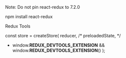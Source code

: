 Note: Do not pin react-redux to 7.2.0

npm install react-redux


Redux Tools

 const store = createStore(
   reducer, /* preloadedState, */
+  window.__REDUX_DEVTOOLS_EXTENSION__ && window.__REDUX_DEVTOOLS_EXTENSION__()
 );
